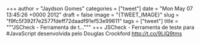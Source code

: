 
+++
author = "Jaydson Gomes"
categories = ["tweet"]
date = "Mon May 07 13:45:26 +0000 2012"
draft = false
image = "{TWEET_IMAGE}"
slug = "f9fc5f392f7e2577fdeff72daadf91ef53e99611"
tags = ["tweet"]
title = """JSCheck - Ferramenta de t..."""
+++
JSCheck - Ferramenta de teste para #JavaScript desenvolvida pelo Douglas Crockford http://t.co/9LIQ9tms
